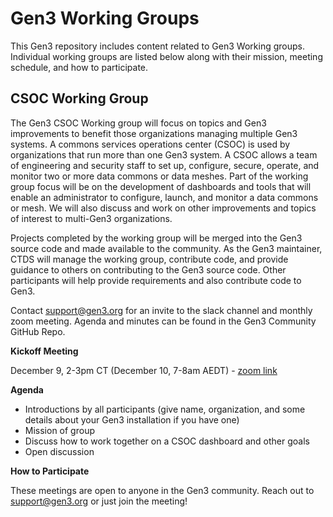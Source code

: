 # Gen3 Working Groups

This Gen3 repository includes content related to Gen3 Working groups. Individual working groups are listed below along with their mission, meeting schedule, and how to participate.

## CSOC Working Group

The Gen3 CSOC Working group will focus on topics and Gen3 improvements to benefit those organizations managing multiple Gen3 systems. A commons services operations center (CSOC) is used by organizations that run more than one Gen3 system. A CSOC allows a team of engineering and security staff to set up, configure, secure, operate, and monitor two or more data commons or data meshes. Part of the working group focus will be on the development of dashboards and tools that will enable an administrator to configure, launch, and monitor a data commons or mesh. We will also discuss and work on other improvements and topics of interest to multi-Gen3 organizations.

Projects completed by the working group will be merged into the Gen3 source code and made available to the community. As the Gen3 maintainer, CTDS will manage the working group, contribute code, and provide guidance to others on contributing to the Gen3 source code. Other participants will help provide requirements and also contribute code to Gen3.

Contact support@gen3.org for an invite to the slack channel and monthly zoom meeting. Agenda and minutes can be found in the Gen3 Community GitHub Repo.

**Kickoff Meeting**

December 9, 2-3pm CT (December 10, 7-8am AEDT) - [zoom link](https://uchicago.zoom.us/j/92866299142?pwd=XfddZb7PAK9eMaX9gX3qSBpljJ5jYL.1)

**Agenda**

* Introductions by all participants (give name, organization, and some details about your Gen3 installation if you have one)
* Mission of group
* Discuss how to work together on a CSOC dashboard and other goals
* Open discussion

**How to Participate**

These meetings are open to anyone in the Gen3 community.  Reach out to support@gen3.org or just join the meeting!

